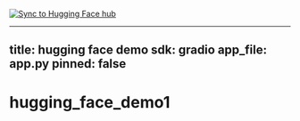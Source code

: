 [![Sync to Hugging Face hub](https://github.com/ccm111222/hugging_face_demo1/actions/workflows/main.yml/badge.svg)](https://github.com/ccm111222/hugging_face_demo1/actions/workflows/main.yml)


---
title: hugging face demo
sdk: gradio
app_file: app.py
pinned: false
---


# hugging_face_demo1
